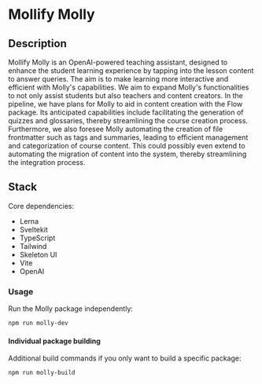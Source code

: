 # Mollify Molly

## Description

Mollify Molly is an OpenAI-powered teaching assistant, designed to enhance the student learning experience by tapping into the lesson content to answer queries. The aim is to make learning more interactive and efficient with Molly's capabilities. We aim to expand Molly's functionalities to not only assist students but also teachers and content creators. In the pipeline, we have plans for Molly to aid in content creation with the Flow package. Its anticipated capabilities include facilitating the generation of quizzes and glossaries, thereby streamlining the course creation process. Furthermore, we also foresee Molly automating the creation of file frontmatter such as tags and summaries, leading to efficient management and categorization of course content. This could possibly even extend to automating the migration of content into the system, thereby streamlining the integration process.

## Stack

Core dependencies:

- Lerna
- Sveltekit
- TypeScript
- Tailwind
- Skeleton UI
- Vite
- OpenAI

### Usage

Run the Molly package independently:

```bash
npm run molly-dev
```

#### Individual package building

Additional build commands if you only want to build a specific package:

```bash
npm run molly-build
```
